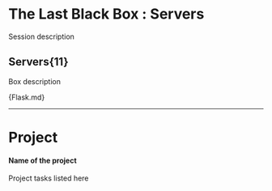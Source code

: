# The Last Black Box : Servers
Session description

## Servers{11}
Box description

{Flask.md}

---

# Project
#### Name of the project
Project tasks listed here
